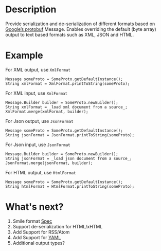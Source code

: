 # Description #
Provide serialization and de-serialization of different formats based on [Google’s protobuf](http://code.google.com/p/protobuf/) Message.
Enables overriding the default (byte array) output to text based formats such as XML, JSON and HTML.

# Example #
For XML output, use `XmlFormat`
```
Message someProto = SomeProto.getDefaultInstance();
String xmlFormat = XmlFormat.printToString(someProto);
```

For XML input, use `XmlFormat`
```
Message.Builder builder = SomeProto.newBuilder();
String xmlFormat = _load xml document from a source_;
XmlFormat.merge(xmlFormat, builder);
```

For Json output, use `JsonFormat`
```
Message someProto = SomeProto.getDefaultInstance();
String jsonFormat = JsonFormat.printToString(someProto);
```

For Json input, use `JsonFormat`
```
Message.Builder builder = SomeProto.newBuilder();
String jsonFormat = _load json document from a source_;
JsonFormat.merge(jsonFormat, builder);
```

For HTML output, use `HtmlFormat`
```
Message someProto = SomeProto.getDefaultInstance();
String htmlFormat = HtmlFormat.printToString(someProto);
```

# What's next? #
  1. Smile format [Spec](http://wiki.fasterxml.com/SmileFormatSpec)
  1. Support de-serialization for HTML/xHTML
  1. Add Support for RSS/Atom
  1. Add Support for [YAML](http://www.yaml.org)
  1. Additional output types?